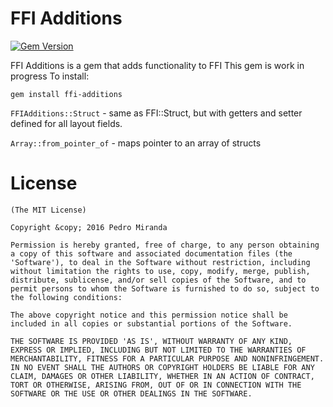 # FFI Additions

[![Gem Version](https://badge.fury.io/rb/ffi-additions.svg)](https://badge.fury.io/rb/ffi-additions)

FFI Additions is a gem that adds functionality to FFI
This gem is work in progress
To install:

```
gem install ffi-additions
```

`FFIAdditions::Struct` - same as FFI::Struct, but with getters and setter defined for all layout fields.

`Array::from_pointer_of` - maps pointer to an array of structs

# License
```
(The MIT License)

Copyright &copy; 2016 Pedro Miranda

Permission is hereby granted, free of charge, to any person obtaining
a copy of this software and associated documentation files (the
'Software'), to deal in the Software without restriction, including
without limitation the rights to use, copy, modify, merge, publish,
distribute, sublicense, and/or sell copies of the Software, and to
permit persons to whom the Software is furnished to do so, subject to
the following conditions:

The above copyright notice and this permission notice shall be
included in all copies or substantial portions of the Software.

THE SOFTWARE IS PROVIDED 'AS IS', WITHOUT WARRANTY OF ANY KIND,
EXPRESS OR IMPLIED, INCLUDING BUT NOT LIMITED TO THE WARRANTIES OF
MERCHANTABILITY, FITNESS FOR A PARTICULAR PURPOSE AND NONINFRINGEMENT.
IN NO EVENT SHALL THE AUTHORS OR COPYRIGHT HOLDERS BE LIABLE FOR ANY
CLAIM, DAMAGES OR OTHER LIABILITY, WHETHER IN AN ACTION OF CONTRACT,
TORT OR OTHERWISE, ARISING FROM, OUT OF OR IN CONNECTION WITH THE
SOFTWARE OR THE USE OR OTHER DEALINGS IN THE SOFTWARE.
```
